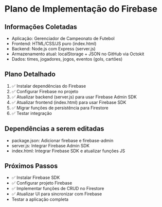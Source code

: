 # Plano de Implementação do Firebase

## Informações Coletadas
- Aplicação: Gerenciador de Campeonato de Futebol
- Frontend: HTML/CSS/JS puro (index.html)
- Backend: Node.js com Express (server.js)
- Armazenamento atual: localStorage + JSON no GitHub via Octokit
- Dados: times, jogadores, jogos, eventos (gols, cartões)

## Plano Detalhado
1. ✅ Instalar dependências do Firebase
2. ✅ Configurar Firebase no projeto
3. ✅ Atualizar backend (server.js) para usar Firebase Admin SDK
4. ✅ Atualizar frontend (index.html) para usar Firebase SDK
5. ✅ Migrar funções de persistência para Firestore
6. ✅ Testar integração

## Dependências a serem editadas
- package.json: Adicionar firebase e firebase-admin
- server.js: Integrar Firebase Admin SDK
- index.html: Integrar Firebase SDK e atualizar funções JS

## Próximos Passos
- ✅ Instalar Firebase SDK
- ✅ Configurar projeto Firebase
- ✅ Implementar funções de CRUD no Firestore
- ✅ Atualizar UI para sincronizar com Firebase
- Testar a aplicação completa
